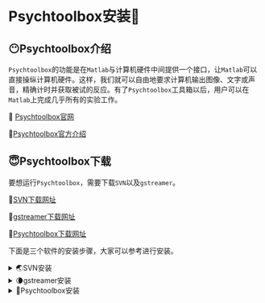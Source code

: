 # Psychtoolbox安装📌

## 😶Psychtoolbox介绍

`Psychtoolbox`的功能是在`Matlab`与计算机硬件中间提供一个接口，让`Matlab`可以直接操纵计算机硬件。这样，我们就可以自由地要求计算机输出图像、文字或声音，精确计时并获取被试的反应。有了`Psychtoolbox`工具箱以后，用户可以在`Matlab`上完成几乎所有的实验工作。

💏 [Psychtoolbox官网](http://psychtoolbox.org/)

💏[Psychtoolbox官方介绍](http://psychtoolbox.org/overview.html)

## 😇Psychtoolbox下载

要想运行`Psychtoolbox`，需要下载`SVN`以及`gstreamer`。

🐢[SVN下载网址](https://sliksvn.com/download/)

🐢[gstreamer下载网址](https://gstreamer.freedesktop.org/download/)

🐢[Psychtoolbox下载网址](http://psychtoolbox.org/download.html)

下面是三个软件的安装步骤，大家可以参考进行安装。

  <details> <summary>🌏SVN安装</summary>
  为了安装PsychToolBox，它的版本控制程序Subversion是必须先要安装的,点击SVN的下载网址，然后选择对应的版本，进行下载安装。


  ![image-20230103160947031](https://cdn.jsdelivr.net/gh/Bu0717/image/imgimage-20230103160947031.png)

  解压之后，可以直接进行安装。

  ![image-20230103161413021](https://cdn.jsdelivr.net/gh/Bu0717/image/imgimage-20230103161413021.png)

  为了方便环境管理，我们可以新建一个Psychtoolbox文件夹，将所有环境安装到里面。点击Next，后面直接默认，至此SVN安装完成。

  ![image-20230103161750589](https://cdn.jsdelivr.net/gh/Bu0717/image/imgimage-20230103161750589.png)
  </details>

<details> <summary>🌘gstreamer安装</summary>
点击gstreamer下载网址，选择MSVC 1.20.5 runtime installer进行安装。

![image-20230103162417062](https://cdn.jsdelivr.net/gh/Bu0717/image/imgimage-20230103162417062.png)

点击安装包，直接进行安装，安装路径无需选择，直接点击Next。完成安装。

![image-20230103162713629](https://cdn.jsdelivr.net/gh/Bu0717/image/imgimage-20230103162713629.png)

![image-20230103162917602](https://cdn.jsdelivr.net/gh/Bu0717/image/imgimage-20230103162917602.png)
</details>

<details> <summary>🌚Psychtoolbox安装</summary>
点击Psychtoolbox的下载网址，选择Windows。

![image-20230103163312913](https://cdn.jsdelivr.net/gh/Bu0717/image/imgimage-20230103163312913.png)

点击下图所示的Subversion和MSVC的链接，下载并安装这两个软件。上面已经介绍过两个软件的安装方法，这里Psychtoolbox网址提供了详细的安装方法，可以进行参考。

![image-20230103163503656](https://cdn.jsdelivr.net/gh/Bu0717/image/imgimage-20230103163503656.png)

选择对应的版本后，点击Download PTB下载ZIP格式。

![image-20230103163849263](https://cdn.jsdelivr.net/gh/Bu0717/image/imgimage-20230103163849263.png)

下载Psychtoolbox到本地后，可以在上面建立过的Psychtoolbox文件夹中新建一个toolbox的文件夹，并将刚刚下载好的Psychtoolbox压缩文件解压至这个文件夹。

![image-20230103164603159](https://cdn.jsdelivr.net/gh/Bu0717/image/imgimage-20230103164603159.png)

可以发现解压过后的文件夹为Psychtoolbox-3-Psychtoolbox-3-c020ad7，我只需要将该文件夹的文件全部放到toolbox里面，然后删除Psychtoolbox-3-Psychtoolbox-3-c020ad7文件夹。

![image-20230103164738879](https://cdn.jsdelivr.net/gh/Bu0717/image/imgimage-20230103164738879.png)

紧接着打开Matlab，在命令行窗口输入如下两行代码即可（其中第一行改为你的“toolbox”文件夹的地址）

```matlab
>> cd E:\SSVEPenvironment\Psychtoolbox\toolbox\Psychtoolbox
>> SetupPsychtoolbox
```

等待安装，过程中需要根据程序提示点击几次“enter”键，看到“Enjoy！”，则说明安装成功了， 一般一两分钟就能安装好了。

![image-20230103165225765](https://cdn.jsdelivr.net/gh/Bu0717/image/imgimage-20230103165225765.png)

输入PsychtoolboxVersion或者Screen，出现如下代码，则说明安装成功。

![image-20230103165352965](https://cdn.jsdelivr.net/gh/Bu0717/image/imgimage-20230103165352965.png)
</details>
